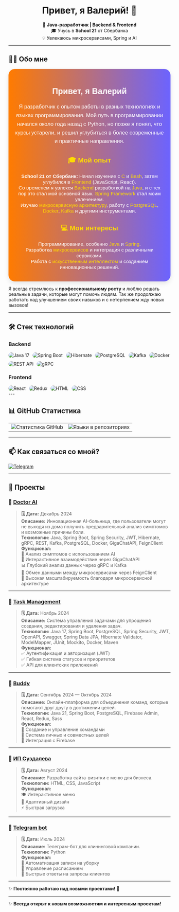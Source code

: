 <h1 align="center">Привет, я Валерий! 👋</h1>

<p align="center">
  🚀 <strong>Java-разработчик | Backend & Frontend</strong>  
  <br>🎓 Учусь в <strong>School 21</strong> от Сбербанка  
  <br>💡 Увлекаюсь микросервисами, Spring и AI  
</p>

---

## 👨‍💻 Обо мне

<div style="background: linear-gradient(to right, #ff7b00, #6c63ff); padding: 20px; border-radius: 20px; box-shadow: 0 6px 15px rgba(0, 0, 0, 0.1); color: white; font-family: 'Arial', sans-serif;">
  <h2 style="font-size: 1.8em; text-align: center;">Привет, я <strong>Валерий</strong></h2>
  <p style="font-size: 1.2em; line-height: 1.6; text-align: center;">
    Я разработчик с опытом работы в разных технологиях и языках программирования. Мой путь в программировании начался около года назад с Python, но позже я понял, что курсы устарели, и решил углубиться в более современные и практичные направления.
  </p>
  
  <h3 style="font-size: 1.5em; text-align: center; color: #ffdb00;">🎓 Мой опыт</h3>
  <ul style="font-size: 1.1em; list-style-type: none; padding: 0; text-align: center; color: #fff;">
    <li><strong>School 21 от Сбербанк:</strong> Начал изучение с <span style="color: #ffdb00;">C</span> и <span style="color: #ffdb00;">Bash</span>, затем углубился в <span style="color: #ffdb00;">Frontend</span> (JavaScript, React).</li>
    <li>Со временем я увлекся <span style="color: #ffdb00;">Backend</span> разработкой на <span style="color: #ffdb00;">Java</span>, и с тех пор это стал мой основной язык. <span style="color: #ffdb00;">Spring Framework</span> стал моим увлечением.</li>
    <li>Изучаю <span style="color: #ffdb00;">микросервисную архитектуру</span>, работу с <span style="color: #ffdb00;">PostgreSQL</span>, <span style="color: #ffdb00;">Docker</span>, <span style="color: #ffdb00;">Kafka</span> и другими инструментами.</li>
  </ul>
  
  <h3 style="font-size: 1.5em; text-align: center; color: #ffdb00;">💻 Мои интересы</h3>
  <ul style="font-size: 1.1em; list-style-type: none; padding: 0; text-align: center; color: #fff;">
    <li>Программирование, особенно <span style="color: #ffdb00;">Java</span> и <span style="color: #ffdb00;">Spring</span>.</li>
    <li>Разработка <span style="color: #ffdb00;">микросервисов</span> и интеграция с различными сервисами.</li>
    <li>Работа с <span style="color: #ffdb00;">искусственным интеллектом</span> и созданием инновационных решений.</li>
  </ul>
</div>

Я всегда стремлюсь к **профессиональному росту** и люблю решать реальные задачи, которые могут помочь людям.
Так же продолжаю работать над улучшением своих навыков и с нетерпением жду новых вызовов! 

---

## 🛠️ Стек технологий  

### Backend  
<div style="display: flex; flex-wrap: wrap; gap: 10px;">
  <img src="https://img.shields.io/badge/Java-21-blue?style=flat&logo=java&logoColor=white" alt="Java 17" style="border-radius: 10px;">
  <img src="https://img.shields.io/badge/Spring%20Boot-3.4-green?style=flat&logo=springboot&logoColor=white" alt="Spring Boot" style="border-radius: 10px;">
  <img src="https://img.shields.io/badge/Hibernate-5.6-59666C?style=flat&logo=hibernate&logoColor=white" alt="Hibernate" style="border-radius: 10px;">
  <img src="https://img.shields.io/badge/PostgreSQL-14-336791?style=flat&logo=postgresql&logoColor=white" alt="PostgreSQL" style="border-radius: 10px;">
  <img src="https://img.shields.io/badge/Kafka-2.8-231F20?style=flat&logo=apachekafka&logoColor=white" alt="Kafka" style="border-radius: 10px;">
  <img src="https://img.shields.io/badge/Docker-20-2496ED?style=flat&logo=docker&logoColor=white" alt="Docker" style="border-radius: 10px;">
  <img src="https://img.shields.io/badge/REST-API-25D366?style=flat&logo=api&logoColor=white" alt="REST API" style="border-radius: 10px;">
  <img src="https://img.shields.io/badge/gRPC-5F2E7B?style=flat&logo=grpc&logoColor=white" alt="gRPC" style="border-radius: 10px;">
</div>

### Frontend  
<div style="display: flex; flex-wrap: wrap; gap: 10px;">
  <img src="https://img.shields.io/badge/React-17-61DAFB?style=flat&logo=react&logoColor=white" alt="React" style="border-radius: 10px;">
  <img src="https://img.shields.io/badge/Redux-764ABC?style=flat&logo=redux&logoColor=white" alt="Redux" style="border-radius: 10px;">
  <img src="https://img.shields.io/badge/HTML-5-E34F26?style=flat&logo=html5&logoColor=white" alt="HTML" style="border-radius: 10px;">
  <img src="https://img.shields.io/badge/CSS-3-1572B6?style=flat&logo=css3&logoColor=white" alt="CSS" style="border-radius: 10px;">
</div>
---

## 📊 GitHub Статистика    

<table>
  <tr>
    <td align="center" valign="middle">
      <img src="https://github-readme-stats.vercel.app/api?username=ellieene&show_icons=true&theme=tokyonight" alt="Статистика GitHub">
    </td>
    <td align="center" valign="middle">
      <img src="https://github-readme-stats.vercel.app/api/top-langs/?username=ellieene&layout=compact&theme=tokyonight" alt="Языки в репозиториях">
    </td>
  </tr>
</table>

---

## 📫 Как связаться со мной?  
[![Telegram](https://img.shields.io/badge/Telegram-2CA5E0?style=for-the-badge&logo=telegram&logoColor=white)](https://t.me/ellieene)  
 

---

## 🚀 Проекты  


### 📌 [Doctor AI](https://github.com/ellieene/DoctorAI)  
> **🗓️ Дата:** Декабрь 2024  
> **Описание:** Инновационная AI-больница, где пользователи могут не выходя из дома получить предварительный анализ симптомов и возможные причины боли.  
> **Технологии:** Java, Spring Boot, Spring Security, JWT, Hibernate, gRPC, REST, Kafka, PostgreSQL, Docker, GigaChatAPI, FeignClient  
> **Функционал:**  
> 🏥 Анализ симптомов с использованием AI  
> 🤖 Интерактивное взаимодействие через GigaChatAPI  
> 📊 Глубокий анализ данных через gRPC и Kafka  
> 🔄 Обмен данными между микросервисами через FeignClient  
> 🔹 Высокая масштабируемость благодаря микросервисной архитектуре  

---

### 📌 [Task Management](ссылка)  
> **🗓️ Дата:** Ноябрь 2024  
> **Описание:** Система управления задачами для упрощения создания, редактирования и удаления задач.  
> **Технологии:** Java 17, Spring Boot, PostgreSQL, Spring Security, JWT, OpenAPI, Swagger, Spring Data JPA, Hibernate Validator, ModelMapper, JUnit, Mockito, Docker, Maven  
> **Функционал:**  
> ✅ Аутентификация и авторизация (JWT)  
> ✅ Гибкая система статусов и приоритетов  
> ✅ API для клиентских приложений  

---

### 📌 [Buddy]([ссылка]https://github.com/ellieene/Buddy)  
> **🗓️ Дата:** Сентябрь 2024 — Октябрь 2024  
> **Описание:** Онлайн-платформа для объединения команд, которые помогают друг другу в достижении целей.  
> **Технологии:** Java 21, Spring Boot, PostgreSQL, Firebase Admin, React, Redux, Sass  
> **Функционал:**  
> 🔹 Создание и управление командами  
> 🔹 Система личных и совместных целей  
> 🔹 Интеграция с Firebase  

---

### 📌 [ИП Суздалева]([ссылка](https://github.com/ellieene/Blaze))  
> **🗓️ Дата:** Август 2024  
> **Описание:** Разработка сайта-визитки с меню для бизнеса.  
> **Технологии:** HTML, CSS, JavaScript  
> **Функционал:**  
> 🍽️ Интерактивное меню  
> 📱 Адаптивный дизайн  
> ⚡ Быстрая загрузка  

---

### 📌 [Telegram bot](ссылка)  
> **🗓️ Дата:** Июль 2024  
> **Описание:** Телеграм-бот для клининговой компании.  
> **Технологии:** Python  
> **Функционал:**  
> 🧹 Автоматизация записи на уборку  
> 📅 Управление расписанием  
> 💬 Быстрые ответы на запросы клиентов  

---


✨ **Постоянно работаю над новыми проектами!** 🚀  

---

✨ **Всегда открыт к новым возможностям и интересным проектам!**  
